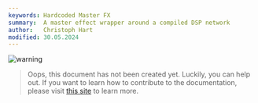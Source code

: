 ```yaml
---
keywords: Hardcoded Master FX
summary:  A master effect wrapper around a compiled DSP network
author:   Christoph Hart
modified: 30.05.2024
---
```

  
![warning](/images/icon_warning:64px)  
> Oops, this document has not been created yet. Luckily, you can help out. If you want to learn how to contribute to the documentation, please visit [this site](glossary/contributing#contributing) to learn more.  
